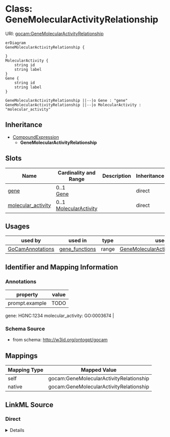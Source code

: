 # Class: GeneMolecularActivityRelationship



URI: [gocam:GeneMolecularActivityRelationship](http://w3id.org/ontogpt/gocam/GeneMolecularActivityRelationship)


```mermaid
erDiagram
GeneMolecularActivityRelationship {

}
MolecularActivity {
    string id  
    string label  
}
Gene {
    string id  
    string label  
}

GeneMolecularActivityRelationship ||--|o Gene : "gene"
GeneMolecularActivityRelationship ||--|o MolecularActivity : "molecular_activity"

```




## Inheritance
* [CompoundExpression](CompoundExpression.md)
    * **GeneMolecularActivityRelationship**



## Slots

| Name | Cardinality and Range | Description | Inheritance |
| ---  | --- | --- | --- |
| [gene](gene.md) | 0..1 <br/> [Gene](Gene.md) |  | direct |
| [molecular_activity](molecular_activity.md) | 0..1 <br/> [MolecularActivity](MolecularActivity.md) |  | direct |





## Usages

| used by | used in | type | used |
| ---  | --- | --- | --- |
| [GoCamAnnotations](GoCamAnnotations.md) | [gene_functions](gene_functions.md) | range | [GeneMolecularActivityRelationship](GeneMolecularActivityRelationship.md) |






## Identifier and Mapping Information





### Annotations

| property | value |
| --- | --- |
| prompt.example | TODO

gene: HGNC:1234
molecular_activity: GO:0003674 |



### Schema Source


* from schema: http://w3id.org/ontogpt/gocam





## Mappings

| Mapping Type | Mapped Value |
| ---  | ---  |
| self | gocam:GeneMolecularActivityRelationship |
| native | gocam:GeneMolecularActivityRelationship |





## LinkML Source

<!-- TODO: investigate https://stackoverflow.com/questions/37606292/how-to-create-tabbed-code-blocks-in-mkdocs-or-sphinx -->

### Direct

<details>
```yaml
name: GeneMolecularActivityRelationship
annotations:
  prompt.example:
    tag: prompt.example
    value: 'TODO


      gene: HGNC:1234

      molecular_activity: GO:0003674'
from_schema: http://w3id.org/ontogpt/gocam
rank: 1000
is_a: CompoundExpression
attributes:
  gene:
    name: gene
    annotations:
      prompt:
        tag: prompt
        value: the name of the gene in the pair. This comes first.
    from_schema: http://w3id.org/ontogpt/gocam
    range: Gene
  molecular_activity:
    name: molecular_activity
    annotations:
      prompt:
        tag: prompt
        value: the name of the molecular function in the pair. This comes second.
          May be a GO term.
    from_schema: http://w3id.org/ontogpt/gocam
    rank: 1000
    range: MolecularActivity

```
</details>

### Induced

<details>
```yaml
name: GeneMolecularActivityRelationship
annotations:
  prompt.example:
    tag: prompt.example
    value: 'TODO


      gene: HGNC:1234

      molecular_activity: GO:0003674'
from_schema: http://w3id.org/ontogpt/gocam
rank: 1000
is_a: CompoundExpression
attributes:
  gene:
    name: gene
    annotations:
      prompt:
        tag: prompt
        value: the name of the gene in the pair. This comes first.
    from_schema: http://w3id.org/ontogpt/gocam
    alias: gene
    owner: GeneMolecularActivityRelationship
    domain_of:
    - GeneOrganismRelationship
    - GeneMolecularActivityRelationship
    - GeneMolecularActivityRelationship2
    - GeneSubcellularLocalizationRelationship
    range: Gene
  molecular_activity:
    name: molecular_activity
    annotations:
      prompt:
        tag: prompt
        value: the name of the molecular function in the pair. This comes second.
          May be a GO term.
    from_schema: http://w3id.org/ontogpt/gocam
    rank: 1000
    alias: molecular_activity
    owner: GeneMolecularActivityRelationship
    domain_of:
    - GeneMolecularActivityRelationship
    - GeneMolecularActivityRelationship2
    range: MolecularActivity

```
</details>